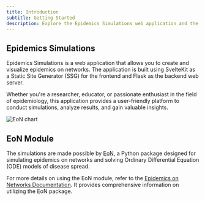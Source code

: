```yaml
---
title: Introduction
subtitle: Getting Started
description: Explore the Epidemics Simulations web application and the EoN module.
---
```


## Epidemics Simulations

Epidemics Simulations is a web application that allows you to create and visualize epidemics on networks. The application is built using SvelteKit as a Static Site Generator (SSG) for the frontend and Flask as the backend web server.

Whether you're a researcher, educator, or passionate enthusiast in the field of epidemiology, this application provides a user-friendly platform to conduct simulations, analyze results, and gain valuable insights.

![EoN chart](/images/eon.png)

## EoN Module

The simulations are made possible by [EoN](https://github.com/springer-math/Mathematics-of-Epidemics-on-Networks), a Python package designed for simulating epidemics on networks and solving Ordinary Differential Equation (ODE) models of disease spread.

For more details on using the EoN module, refer to the [Epidemics on Networks Documentation](https://epidemicsonnetworks.readthedocs.io/en/latest/EoN.html). It provides comprehensive information on utilizing the EoN package.
